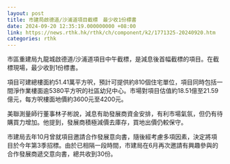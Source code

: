 ```yaml
---
layout: post
title: 市建局啟德道/沙浦道項目截標　最少收1份標書
date: 2024-09-20 12:35:19.000000000 +08:00
link: https://news.rthk.hk/rthk/ch/component/k2/1771325-20240920.htm
categories: rthk
---
```


市區重建局九龍城啟德道/沙浦道項目中午截標，是減息後首幅截標的項目。在截標現場，最少收到1份標書。

項目可建總樓面約51.41萬平方呎，預計可提供約810個住宅單位，項目同時包括一間淨作業樓面逾5380平方呎的社區幼兒中心。市場對項目估值約18.51億至21.59億元，每方呎樓面地價約3600元至4200元。

美聯測量師行董事林子彬說，減息有助發展商資金安排，有利市場氣氛，但仍有待購買力增加。他提到，發展商積極減價去庫存，買地出價仍較保守。

市建局去年10月曾就項目邀請合作發展意向書，隨後經考慮多項因素，決定將項目於今年第3季招標。由於已相隔一段時間，市建局在6月再次邀請有興趣參與的合作發展商遞交意向書，總共收到30份。
